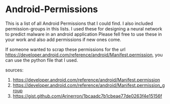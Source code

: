 # Android-Permissions
This is a list of all Android Permissions that I could find. I also included permission-groups in this lists. I used these for designing a neural network to predict malware in an android application
Please fell free to use these in your work and also add permissions if new ones come.

If someone wanted to scrap these permissions for the url https://developer.android.com/reference/android/Manifest.permission, you can use the python file that I used.

sources:
1. https://developer.android.com/reference/android/Manifest.permission
2. https://developer.android.com/reference/android/Manifest.permission_group
3. https://gist.github.com/Arinerron/1bcaadc7b1cbeae77de0263f4e15156f
